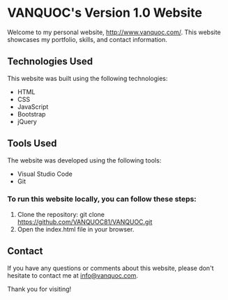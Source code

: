 # VANQUOC's Version 1.0 Website
Welcome to my personal website, http://www.vanquoc.com/. This website showcases my portfolio, skills, and contact information.

## Technologies Used
This website was built using the following technologies:

* HTML
* CSS
* JavaScript
* Bootstrap
* jQuery

## Tools Used
The website was developed using the following tools:

* Visual Studio Code
* Git

### To run this website locally, you can follow these steps:

1. Clone the repository: git clone https://github.com/VANQUOC81/VANQUOC.git
2. Open the index.html file in your browser.

## Contact
If you have any questions or comments about this website, please don't hesitate to contact me at info@vanquoc.com.

Thank you for visiting!
